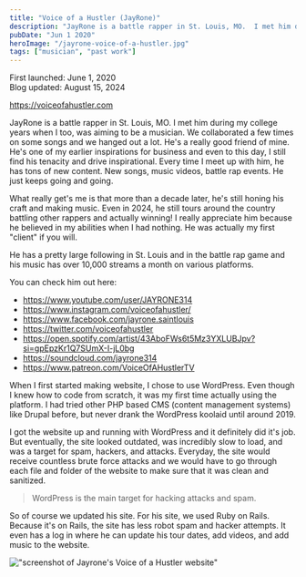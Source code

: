 ```yaml
---
title: "Voice of a Hustler (JayRone)"
description: "JayRone is a battle rapper in St. Louis, MO.  I met him during my college years when I too, was aiming to be a musician.  We collaborated a few times on some songs and we hanged out a lot. "
pubDate: "Jun 1 2020"
heroImage: "/jayrone-voice-of-a-hustler.jpg"
tags: ["musician", "past work"]
---
```


First launched: June 1, 2020<br>
Blog updated: August 15, 2024

https://voiceofahustler.com

JayRone is a battle rapper in St. Louis, MO.  I met him during my college years when I too, was aiming to be a musician.  We collaborated a few times on some songs and we hanged out a lot.  He's a really good friend of mine.  He's one of my earlier inspirations for business and even to this day, I still find his tenacity and drive inspirational.  Every time I meet up with him, he has tons of new content.  New songs, music videos, battle rap events.  He just keeps going and going.

What really get's me is that more than a decade later, he's still honing his craft and making music.  Even in 2024, he still tours around the country battling other rappers and actually winning!  I really appreciate him because he believed in my abilities when I had nothing.  He was actually my first "client" if you will. 

He has a pretty large following in St. Louis and in the battle rap game and his music has over 10,000 streams a month on various platforms.

You can check him out here:

* https://www.youtube.com/user/JAYRONE314
* https://www.instagram.com/voiceofahustler/
* https://www.facebook.com/jayrone.saintlouis
* https://twitter.com/voiceofahustler
* https://open.spotify.com/artist/43AboFWs6t5Mz3YXLUBJpv?si=gpEpzKr1Q7SUmX-I-jL0bg
* https://soundcloud.com/jayrone314
* https://www.patreon.com/VoiceOfAHustlerTV

When I first started making website, I chose to use WordPress.  Even though I knew how to code from scratch, it was my first time actually using the platform.  I had tried other PHP based CMS (content management systems) like Drupal before, but never drank the WordPress koolaid until around 2019.

I got the website up and running with WordPress and it definitely did it's job.  But eventually,  the site looked outdated, was incredibly slow to load, and was a target for spam, hackers, and attacks.  Everyday, the site would receive countless brute force attacks and we would have to go through each file and folder of the website to make sure that it was clean and sanitized.

> WordPress is the main target for hacking attacks and spam.

So of course we updated his site.  For his site, we used Ruby on Rails.  Because it's on Rails, the site has less robot spam and hacker attempts.  It even has a log in where he can update his tour dates, add videos, and add music to the website.

!["screenshot of Jayrone's Voice of a Hustler website"](/jayrone-voice-of-a-hustler-screenshot.png)